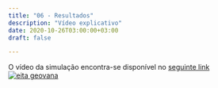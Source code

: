 ```yaml
---
title: "06 - Resultados"
description: "Vídeo explicativo"
date: 2020-10-26T03:00:00+03:00
draft: false

---
```


O vídeo da simulação encontra-se disponível no [seguinte link](https://youtu.be/Adet4dS2UuU)
[![eita geovana](http://img.youtube.com/vi/Adet4dS2UuU/0.jpg)](http://www.youtube.com/watch?v=Adet4dS2UuU)

